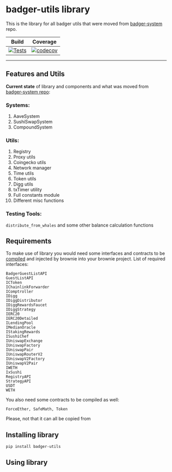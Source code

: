 # badger-utils library

This is the library for all badger utils that were moved from [badger-system](https://github.com/Badger-Finance/badger-system) repo.

| Build  | Coverage |
| ------------- | ------------- |
| [![Tests](https://github.com/SHAKOTN/badger-utils/actions/workflows/main.yml/badge.svg?branch=master)](https://github.com/SHAKOTN/badger-utils/actions/workflows/main.yml) | [![codecov](https://codecov.io/gh/SHAKOTN/badger-utils/branch/master/graph/badge.svg?token=210VN0EJ90)](https://codecov.io/gh/SHAKOTN/badger-utils)  |

---

## Features and Utils
**Current state** of library and components and what was moved from [badger-system repo](https://github.com/Badger-Finance/badger-system):
### Systems:
1. AaveSystem
2. SushiSwapSystem
3. CompoundSystem

### Utils:
1. Registry
2. Proxy utils
3. Coingecko utils
4. Network manager
5. Time utils
6. Token utils
7. Digg utils
8. txTimer utility
9. Full constants module
10. Different misc functions

### Testing Tools:
`distribute_from_whales` and some other balance calculation functions

## Requirements
To make use of library you would need some interfaces and contracts to be [compiled](https://eth-brownie.readthedocs.io/en/stable/compile.html) 
and injected by brownie into your brownie project.
List of required interfaces:
```
BadgerGuestListAPI
GuestListAPI
ICToken
IChainlinkForwarder
IComptroller
IDigg
IDiggDistributor
IDiggRewardsFaucet
IDiggStrategy
IERC20
IERC20Detailed
ILendingPool
IMedianOracle
IStakingRewards
ISushiChef
IUniswapExchange
IUniswapFactory
IUniswapPair
IUniswapRouterV2
IUniswapV2Factory
IUniswapV2Pair
IWETH
IxSushi
RegistryAPI
StrategyAPI
USDT
WETH
```

You also need some contracts to be compiled as well:
```
ForceEther, SafeMath, Token
```

Please, not that it can all be copied from 

## Installing library
`pip install badger-utils`

## Using library

